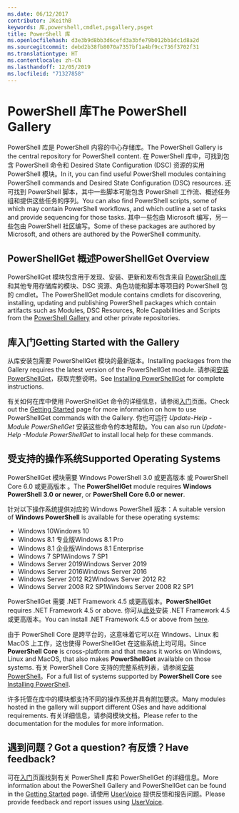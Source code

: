 ```yaml
---
ms.date: 06/12/2017
contributor: JKeithB
keywords: 库,powershell,cmdlet,psgallery,psget
title: PowerShell 库
ms.openlocfilehash: d3e3b9d8bb3d6cefd3a3bfe79b012bb1dc1d8a2d
ms.sourcegitcommit: debd2b38fb8070a7357bf1a4bf9cc736f3702f31
ms.translationtype: HT
ms.contentlocale: zh-CN
ms.lasthandoff: 12/05/2019
ms.locfileid: "71327858"
---
```

# <a name="the-powershell-gallery"></a><span data-ttu-id="d733c-103">PowerShell 库</span><span class="sxs-lookup"><span data-stu-id="d733c-103">The PowerShell Gallery</span></span>

<span data-ttu-id="d733c-104">PowerShell 库是 PowerShell 内容的中心存储库。</span><span class="sxs-lookup"><span data-stu-id="d733c-104">The PowerShell Gallery is the central repository for PowerShell content.</span></span> <span data-ttu-id="d733c-105">在 PowerShell 库中，可找到包含 PowerShell 命令和 Desired State Configuration (DSC) 资源的实用 PowerShell 模块。</span><span class="sxs-lookup"><span data-stu-id="d733c-105">In it, you can find useful PowerShell modules containing PowerShell commands and Desired State Configuration (DSC) resources.</span></span>
<span data-ttu-id="d733c-106">还可找到 PowerShell 脚本，其中一些脚本可能包含 PowerShell 工作流、概述任务组和提供这些任务的序列。</span><span class="sxs-lookup"><span data-stu-id="d733c-106">You can also find PowerShell scripts, some of which may contain PowerShell workflows, and which outline a set of tasks and provide sequencing for those tasks.</span></span> <span data-ttu-id="d733c-107">其中一些包由 Microsoft 编写，另一些包由 PowerShell 社区编写。</span><span class="sxs-lookup"><span data-stu-id="d733c-107">Some of these packages are authored by Microsoft, and others are authored by the PowerShell community.</span></span>

## <a name="powershellget-overview"></a><span data-ttu-id="d733c-108">PowerShellGet 概述</span><span class="sxs-lookup"><span data-stu-id="d733c-108">PowerShellGet Overview</span></span>

<span data-ttu-id="d733c-109">PowerShellGet 模块包含用于发现、安装、更新和发布包含来自 [PowerShell 库](https://www.PowerShellGallery.com)和其他专用存储库的模块、DSC 资源、角色功能和脚本等项目的 PowerShell 包的 cmdlet。</span><span class="sxs-lookup"><span data-stu-id="d733c-109">The PowerShellGet module contains cmdlets for discovering, installing, updating and publishing PowerShell packages which contain artifacts such as Modules, DSC Resources, Role Capabilities and Scripts from the [PowerShell Gallery](https://www.PowerShellGallery.com) and other private repositories.</span></span>

## <a name="getting-started-with-the-gallery"></a><span data-ttu-id="d733c-110">库入门</span><span class="sxs-lookup"><span data-stu-id="d733c-110">Getting Started with the Gallery</span></span>

<span data-ttu-id="d733c-111">从库安装包需要 PowerShellGet 模块的最新版本。</span><span class="sxs-lookup"><span data-stu-id="d733c-111">Installing packages from the Gallery requires the latest version of the PowerShellGet module.</span></span>
<span data-ttu-id="d733c-112">请参阅[安装 PowerShellGet](installing-psget.md)，获取完整说明。</span><span class="sxs-lookup"><span data-stu-id="d733c-112">See [Installing PowerShellGet](installing-psget.md) for complete instructions.</span></span>

<span data-ttu-id="d733c-113">有关如何在库中使用 PowerShellGet 命令的详细信息，请参阅[入门](getting-started.md)页面。</span><span class="sxs-lookup"><span data-stu-id="d733c-113">Check out the [Getting Started](getting-started.md) page for more information on how to use PowerShellGet commands with the Gallery.</span></span> <span data-ttu-id="d733c-114">你也可运行 *Update-Help -Module PowerShellGet* 安装这些命令的本地帮助。</span><span class="sxs-lookup"><span data-stu-id="d733c-114">You can also run *Update-Help -Module PowerShellGet* to install local help for these commands.</span></span>

## <a name="supported-operating-systems"></a><span data-ttu-id="d733c-115">受支持的操作系统</span><span class="sxs-lookup"><span data-stu-id="d733c-115">Supported Operating Systems</span></span>

<span data-ttu-id="d733c-116">PowerShellGet  模块需要 Windows PowerShell 3.0 或更高版本  或 PowerShell Core 6.0 或更高版本  。</span><span class="sxs-lookup"><span data-stu-id="d733c-116">The **PowerShellGet** module requires **Windows PowerShell 3.0 or newer**, or **PowerShell Core 6.0 or newer**.</span></span>

<span data-ttu-id="d733c-117">针对以下操作系统提供对应的 Windows PowerShell  版本：</span><span class="sxs-lookup"><span data-stu-id="d733c-117">A suitable version of **Windows PowerShell** is available for these operating systems:</span></span>

- <span data-ttu-id="d733c-118">Windows 10</span><span class="sxs-lookup"><span data-stu-id="d733c-118">Windows 10</span></span>
- <span data-ttu-id="d733c-119">Windows 8.1 专业版</span><span class="sxs-lookup"><span data-stu-id="d733c-119">Windows 8.1 Pro</span></span>
- <span data-ttu-id="d733c-120">Windows 8.1 企业版</span><span class="sxs-lookup"><span data-stu-id="d733c-120">Windows 8.1 Enterprise</span></span>
- <span data-ttu-id="d733c-121">Windows 7 SP1</span><span class="sxs-lookup"><span data-stu-id="d733c-121">Windows 7 SP1</span></span>
- <span data-ttu-id="d733c-122">Windows Server 2019</span><span class="sxs-lookup"><span data-stu-id="d733c-122">Windows Server 2019</span></span>
- <span data-ttu-id="d733c-123">Windows Server 2016</span><span class="sxs-lookup"><span data-stu-id="d733c-123">Windows Server 2016</span></span>
- <span data-ttu-id="d733c-124">Windows Server 2012 R2</span><span class="sxs-lookup"><span data-stu-id="d733c-124">Windows Server 2012 R2</span></span>
- <span data-ttu-id="d733c-125">Windows Server 2008 R2 SP1</span><span class="sxs-lookup"><span data-stu-id="d733c-125">Windows Server 2008 R2 SP1</span></span>

<span data-ttu-id="d733c-126">PowerShellGet  需要 .NET Framework 4.5 或更高版本。</span><span class="sxs-lookup"><span data-stu-id="d733c-126">**PowerShellGet** requires .NET Framework 4.5 or above.</span></span> <span data-ttu-id="d733c-127">你可从[此处](https://msdn.microsoft.com/library/5a4x27ek.aspx)安装 .NET Framework 4.5 或更高版本。</span><span class="sxs-lookup"><span data-stu-id="d733c-127">You can install .NET Framework 4.5 or above from [here](https://msdn.microsoft.com/library/5a4x27ek.aspx).</span></span>

<span data-ttu-id="d733c-128">由于 PowerShell Core  是跨平台的，这意味着它可以在 Windows、Linux 和 MacOS 上工作，这也使得 PowerShellGet  在这些系统上均可用。</span><span class="sxs-lookup"><span data-stu-id="d733c-128">Since **PowerShell Core** is cross-platform and that means it works on Windows, Linux and MacOS, that also makes **PowerShellGet** available on those systems.</span></span> <span data-ttu-id="d733c-129">有关 PowerShell Core  支持的完整系统列表，请参阅[安装 PowerShell](/powershell/scripting/setup/installing-powershell)。</span><span class="sxs-lookup"><span data-stu-id="d733c-129">For a full list of systems supported by **PowerShell Core** see [Installing PowerShell](/powershell/scripting/setup/installing-powershell).</span></span>

<span data-ttu-id="d733c-130">许多托管在库中的模块都支持不同的操作系统并具有附加要求。</span><span class="sxs-lookup"><span data-stu-id="d733c-130">Many modules hosted in the gallery will support different OSes and have additional requirements.</span></span> <span data-ttu-id="d733c-131">有关详细信息，请参阅模块文档。</span><span class="sxs-lookup"><span data-stu-id="d733c-131">Please refer to the documentation for the modules for more information.</span></span>

## <a name="got-a-question-have-feedback"></a><span data-ttu-id="d733c-132">遇到问题？</span><span class="sxs-lookup"><span data-stu-id="d733c-132">Got a question?</span></span> <span data-ttu-id="d733c-133">有反馈？</span><span class="sxs-lookup"><span data-stu-id="d733c-133">Have feedback?</span></span>

<span data-ttu-id="d733c-134">可在[入门](getting-started.md)页面找到有关 PowerShell 库和 PowerShellGet 的详细信息。</span><span class="sxs-lookup"><span data-stu-id="d733c-134">More information about the PowerShell Gallery and PowerShellGet can be found in the [Getting Started](getting-started.md) page.</span></span> <span data-ttu-id="d733c-135">请使用 [UserVoice](http://windowsserver.uservoice.com/forums/301869-powershell) 提供反馈和报告问题。</span><span class="sxs-lookup"><span data-stu-id="d733c-135">Please provide feedback and report issues using [UserVoice](http://windowsserver.uservoice.com/forums/301869-powershell).</span></span>
